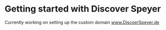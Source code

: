 # Getting started with Discover Speyer
Currently working on setting up the custom domain www.DiscoerSpeyer.de
